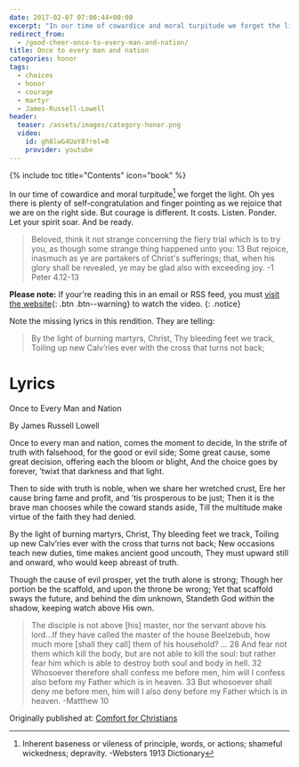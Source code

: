 ```yaml
---
date: 2017-02-07 07:00:44+00:00
excerpt: "In our time of cowardice and moral turpitude we forget the light.  Oh yes there is plenty of self-congratulation and finger pointing as we rejoice that we are on the right side.  But courage is different."
redirect_from:
  - /good-cheer-once-to-every-man-and-nation/
title: Once to every man and nation
categories: honor
tags:
  - choices
  - honor
  - courage
  - martyr
  - James-Russell-Lowell
header:
  teaser: /assets/images/category-honor.png
  video:
    id: gh8lwG4UaY8?rel=0
    provider: youtube
---
```

{% include toc title="Contents" icon="book" %}


In our time of cowardice and moral turpitude[^dd774a51] we forget the light.  Oh yes there is plenty of self-congratulation and finger pointing as we rejoice that we are on the right side.  But courage is different.  It costs.  Listen.  Ponder.  Let your spirit soar.  And be ready.

[^dd774a51]: Inherent baseness or vileness of principle, words, or actions; shameful wickedness; depravity. -Websters 1913 Dictionary

<blockquote>
  Beloved, think it not strange concerning the fiery trial which is to try you, as though some strange thing happened unto you: 13 But rejoice, inasmuch as ye are partakers of Christ's sufferings; that, when his glory shall be revealed, ye may be glad also with exceeding joy. -1 Peter 4.12-13
</blockquote>


**Please note:** If your're reading this in an email or RSS feed, you must [visit the website](/honor/once-to-every-man-and-nation/){: .btn .btn--warning} to watch the video.
{: .notice}


Note the missing lyrics in this rendition.  They are telling:

>By the light of burning martyrs, Christ, Thy bleeding feet we track,
Toiling up new Calv’ries ever with the cross that turns not back;





# Lyrics



Once to Every Man and Nation

By James Russell Lowell

Once to every man and nation, comes the moment to decide,
In the strife of truth with falsehood, for the good or evil side;
Some great cause, some great decision, offering each the bloom or blight,
And the choice goes by forever, ’twixt that darkness and that light.

Then to side with truth is noble, when we share her wretched crust,
Ere her cause bring fame and profit, and ’tis prosperous to be just;
Then it is the brave man chooses while the coward stands aside,
Till the multitude make virtue of the faith they had denied.

By the light of burning martyrs, Christ, Thy bleeding feet we track,
Toiling up new Calv’ries ever with the cross that turns not back;
New occasions teach new duties, time makes ancient good uncouth,
They must upward still and onward, who would keep abreast of truth.

Though the cause of evil prosper, yet the truth alone is strong;
Though her portion be the scaffold, and upon the throne be wrong;
Yet that scaffold sways the future, and behind the dim unknown,
Standeth God within the shadow, keeping watch above His own.



<blockquote>
  The disciple is not above [his] master, nor the servant above his lord...If they have called the master of the house Beelzebub, how much more [shall they call] them of his household? ... 28 And fear not them which kill the body, but are not able to kill the soul: but rather fear him which is able to destroy both soul and body in hell.  32 Whosoever therefore shall confess me before men, him will I confess also before my Father which is in heaven. 33 But whosoever shall deny me before men, him will I also deny before my Father which is in heaven. -Matthew 10
</blockquote>





<div>Originally published at: <a href='http://www.alecsatin.com/'>Comfort for Christians</a></div>
